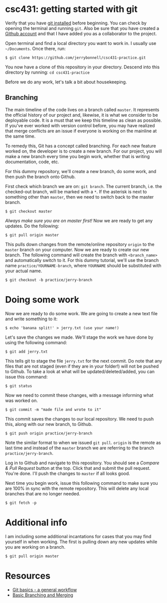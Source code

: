 # csc431: getting started with git 

Verify that you have [git installed][git] before beginning. You can check by
opening the terminal and running `git`. Also be sure that you have created a 
[Github account][github] and that I have added you as a collaborator to the
project. 

Open terminal and find a local directory you want to work in. I usually use `~/Documents`. 
Once there, run:

	$ git clone https://github.com/jerrybonnell/csc431-practice.git 

You now have a clone of this repository in your directory. Descend into this
directory by running: `cd csc431-practice` 

Before we do any work, let's talk a bit about housekeeping. 

## Branching

The main timeline of the code lives on a branch called `master`. It represents the 
official history of our project and, likewise, it is what we consider to be deployable 
code. It is a must that we keep this timeline as clean as possible. If you've ever
worked with version control before, you may have realized that merge conflicts are
an issue if everyone is working on the mainline at the same time.

To remedy this, Git has a concept called branching. For each new feature worked on, the
developer is to create a new branch. For our project, you will make a new branch every
time you begin work, whether that is writing documentation, code, etc.      

For this dummy repository, we'll create a new branch, do some work, and then push 
the branch onto Github. 

First check which branch we are on: `git branch`. The current branch, i.e. the checked-out branch, 
will be marked with a `*`. If the asterisk is next to something other than `master`, then 
we need to switch back to the master branch.

	$ git checkout master 

*Always make sure you are on master first!* Now we are ready to get any updates. Do the following: 

	$ git pull origin master 

This pulls down changes from the remote/online repository `origin` to the `master` branch on your computer.
Now we are ready to create our new branch. The following command will create the branch with `<branch_name>` 
and automatically switch to it. For this dummy tutorial, we'll use the 
branch name `practice/YOURNAME-branch`, where `YOURNAME` should be substituted with your actual name. 

	$ git checkout -b practice/jerry-branch

# Doing some work

Now we are ready to do some work. We are going to create a new text file and write something to it: 

	$ echo 'banana split!' > jerry.txt (use your name!) 

Let's save the changes we made. We'll stage the work we have done by using the following command: 

	$ git add jerry.txt 

This tells git to stage the file `jerry.txt` for the next commit. Do note that any files that are
not staged (even if they are in your folder!) will not be pushed to Github. To take a look at what
will be updated/deleted/added, you can issue this command:

	$ git status

Now we need to commit these changes, with a message informing what was worked on. 

	$ git commit -m "made file and wrote to it"

This commit saves the changes to our local repository. We need to push this, along with our new branch,
to Github. 

	$ git push origin practice/jerry-branch

Note the similar format to when we issued `git pull`. `origin` is the remote as last time and instead of
the `master` branch we are referring to the branch `practice/jerry-branch`.   

Log in to Github and navigate to this repository. You should see a *Compare & Pull Request* button at the top. 
Click that and submit the pull request. You're done. I'll push the changes to `master` if all looks good.

Next time you begin work, issue this following command to make sure you are 100% in sync with the remote 
repository. This will delete any local branches that are no longer needed.  

	$ git fetch -p

# Additional info 

I am including some additional incantations for cases that you may find yourself in when working. The first is
pulling down any new updates while you are working on a branch. 

	$ git pull origin master 

# Resources 

* [Git basics - a general workflow][git-basics]
* [Basic Branching and Merging][git-branching]


[git]: https://git-scm.com/book/en/v2/Getting-Started-Installing-Git
[github]: https://github.com/join
[git-basics]: https://gist.github.com/blackfalcon/8428401
[git-branching]: https://git-scm.com/book/en/v2/Git-Branching-Basic-Branching-and-Merging
